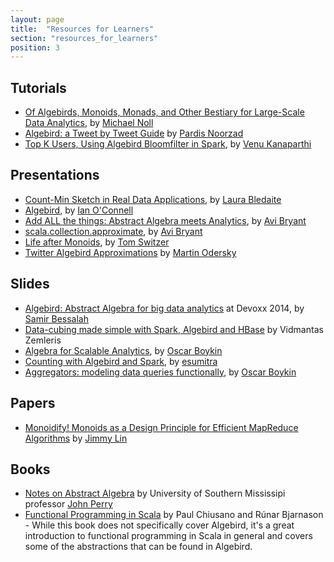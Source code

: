 ```yaml
---
layout: page
title:  "Resources for Learners"
section: "resources_for_learners"
position: 3
---
```

## Tutorials

- [Of Algebirds, Monoids, Monads, and Other Bestiary for Large-Scale Data Analytics](http://www.michael-noll.com/blog/2013/12/02/twitter-algebird-monoid-monad-for-large-scala-data-analytics), by [Michael Noll](https://twitter.com/miguno)
- [Algebird: a Tweet by Tweet Guide](https://twitter.com/i/moments/772269989587881984) by [Pardis Noorzad](https://twitter.com/djpardis)
- [Top K Users, Using Algebird Bloomfilter in Spark](https://venukanaparthy.wordpress.com/2016/01/09/top-k-users-using-algebird-bloomfilter-in-spark/), by [Venu Kanaparthi](https://twitter.com/singhkorner/)

## Presentations

- [Count-Min Sketch in Real Data Applications](https://skillsmatter.com/skillscasts/6844-count-min-sketch-in-real-data-applications), by [Laura Bledaite](https://twitter.com/eigenlaura)
- [Algebird](https://www.youtube.com/watch?v=wTE56cpttTk), by [Ian O'Connell](https://twitter.com/ianoc)
- [Add ALL the things: Abstract Algebra meets Analytics](https://www.infoq.com/presentations/abstract-algebra-analytics), by [Avi Bryant](https://twitter.com/avibryant)
- [scala.collection.approximate](https://www.youtube.com/watch?v=yzitqjUI6ok), by [Avi Bryant](https://twitter.com/avibryant)
- [Life after Monoids](https://www.youtube.com/watch?v=xO9AoZNSOH4), by [Tom Switzer](https://twitter.com/tixxit)
- [Twitter Algebird Approximations](https://www.youtube.com/watch?v=0zqcACoD7kM) by [Martin Odersky](https://twitter.com/odersky)

## Slides

- [Algebird: Abstract Algebra for big data analytics](https://speakerdeck.com/samklr/algebird-abstract-algebra-for-big-data-analytics) at Devoxx 2014, by [Samir Bessalah](https://twitter.com/samklr)
- [Data-cubing made simple with Spark, Algebird and HBase](https://speakerdeck.com/vidma/data-cubing-made-simple-with-spark-algebird-and-hbase) by Vidmantas Zemleris
- [Algebra for Scalable Analytics](http://cdn.oreillystatic.com/en/assets/1/event/105/Algebra%20for%20Scalable%20Analytics%20Presentation.pdf), by [Oscar Boykin](https://twitter.com/posco)
- [Counting with Algebird and Spark](http://esumitra.github.io/algebird-boston-spark), by [esumitra](https://github.com/esumitra)
- [Aggregators: modeling data queries functionally](https://speakerdeck.com/johnynek/aggregators-modeling-data-queries-functionally), by [Oscar Boykin](https://twitter.com/posco)

## Papers

- [Monoidify! Monoids as a Design Principle for Efficient MapReduce Algorithms](https://arxiv.org/abs/1304.7544) by [Jimmy Lin](https://twitter.com/lintool)

## Books

- [Notes on Abstract Algebra](http://www.math.usm.edu/perry/old_classes/mat423fa11/notes_25aug2011.pdf) by University of Southern Mississipi professor [John Perry](http://www.math.usm.edu/perry/)
- [Functional Programming in Scala](https://www.manning.com/books/functional-programming-in-scala) by Paul Chiusano and Rúnar Bjarnason - While this book does not specifically cover Algebird, it's a great introduction to functional programming in Scala in general and covers some of the abstractions that can be found in Algebird.
